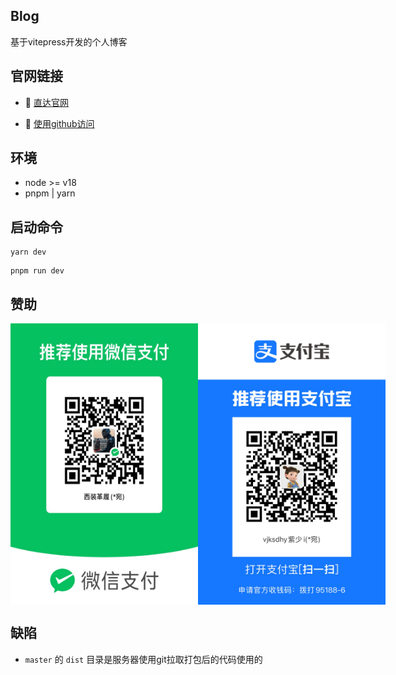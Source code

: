 ## Blog
基于vitepress开发的个人博客

## 官网链接
- :car: [直达官网](http://www.jwblog.cn)
<!-- - :beginner: [使用gitee访问](https://jiangwan1773.gitee.io/blog/) -->
- :beginner: [使用github访问](https://jiangwan1773.github.io/blog/)

## 环境
- node >= v18
- pnpm | yarn

## 启动命令
```yarn
yarn dev
```
```pnpm
pnpm run dev
```

## 赞助
<div style="display: flex">
    <img src="./docs/public/image/wechat.png" alt="微信赞助" width="300" height="450" />
    <img src="./docs/public/image/zhifubao.png" alt="支付宝赞助" width="300" height="450" />
</div>

## 缺陷
- `master` 的 `dist` 目录是服务器使用git拉取打包后的代码使用的